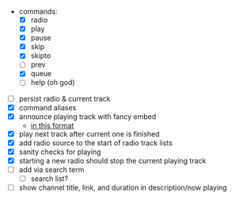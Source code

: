 - commands:
    - [x] radio <link>
    - [x] play
    - [x] pause
    - [x] skip
    - [x] skipto <num>
    - [ ] prev
    - [x] queue <page>
    - [ ] help (oh god)
- [ ] persist radio & current track
- [x] command aliases
- [x] announce playing track with fancy embed
    - [in this format](https://discohook.org/?message=eyJtZXNzYWdlIjp7ImNvbnRlbnQiOiJub3cgcGxheWluZzoiLCJlbWJlZHMiOlt7InRpdGxlIjoiQ2FtZWxsaWEgdnMgQWtpcmEgQ29tcGxleCAtIFJlYWxpdHkgRGlzdG9ydGlvbiBbNTowMl0iLCJ1cmwiOiJodHRwczovL3lvdXR1YmUuY29tIiwiYXV0aG9yIjp7Im5hbWUiOiJzb21lbXVzaWMgc2hhcmUiLCJ1cmwiOiJodHRwczovL2NoYW5uZWwudXJsIn19XX19)
- [x] play next track after current one is finished
- [x] add radio source to the start of radio track lists
- [x] sanity checks for playing
- [x] starting a new radio should stop the current playing track
- [ ] add via search term
    - [ ] search list?
- [ ] show channel title, link, and duration in description/now playing